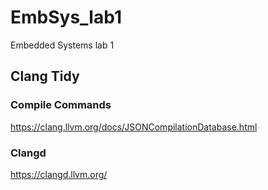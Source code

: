 # EmbSys_lab1

Embedded Systems lab 1

## Clang Tidy

### Compile Commands

<https://clang.llvm.org/docs/JSONCompilationDatabase.html>

### Clangd

<https://clangd.llvm.org/>

